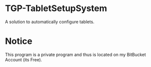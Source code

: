 # TGP-TabletSetupSystem
A solution to automatically configure tablets.

# Notice
This program is a private program and thus is located on my BitBucket Account (its Free).
